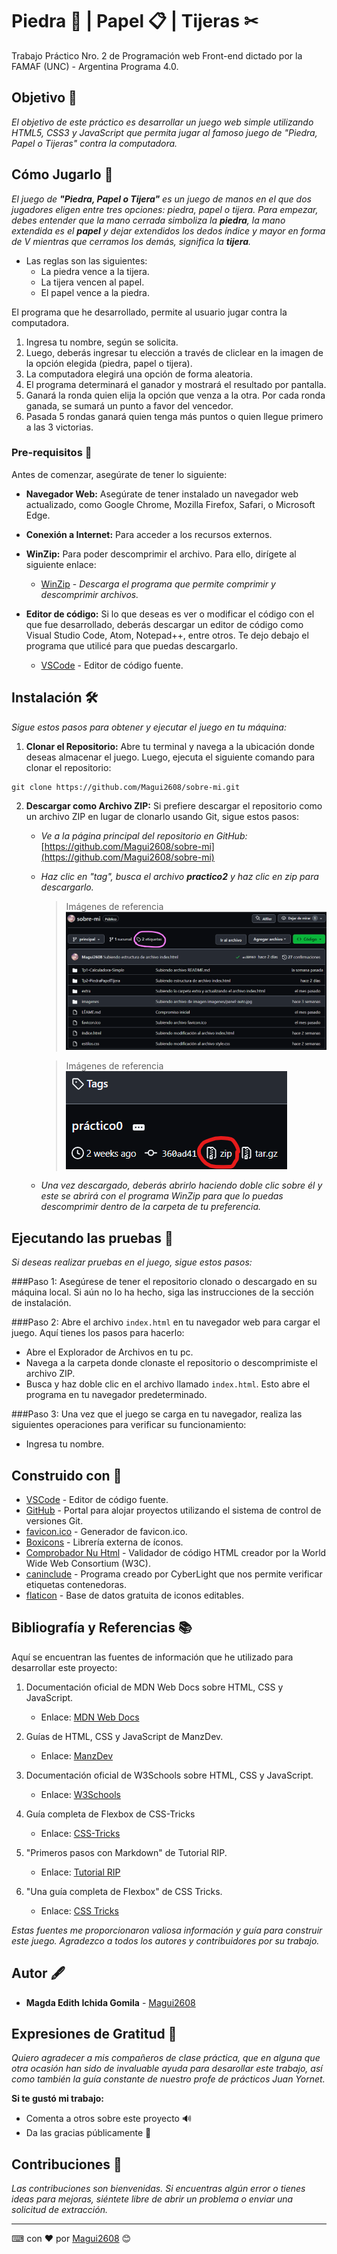 
# Piedra 🗿 | Papel 📋 | Tijeras ✂

Trabajo Práctico Nro. 2 de Programación web Front-end dictado por la FAMAF (UNC) - Argentina Programa 4.0.

## Objetivo 🎯

_El objetivo de este práctico es desarrollar un juego web simple utilizando HTML5, CSS3 y JavaScript que permita jugar al famoso juego de "Piedra, Papel o Tijeras" contra la computadora._


## Cómo Jugarlo 💫

_El juego de **"Piedra, Papel o Tijera"** es un juego de manos en el que dos jugadores eligen entre tres opciones: piedra, papel o tijera. Para empezar, debes entender que la mano cerrada simboliza la **piedra**, la mano extendida es el **papel** y dejar extendidos los dedos índice y mayor en forma de V mientras que cerramos los demás, significa la **tijera**._

+ Las reglas son las siguientes:
   - La piedra vence a la tijera.
   - La tijera vencen al papel.
   - El papel vence a la piedra.

El programa que he desarrollado, permite al usuario jugar contra la computadora.   

1. Ingresa tu nombre, según se solicita.
2. Luego, deberás ingresar tu elección a través de cliclear en la imagen de la opción elegida (piedra, papel o tijera).
3. La computadora elegirá una opción de forma aleatoria.
4. El programa determinará el ganador y mostrará el resultado por pantalla.
5. Ganará la ronda quien elija la opción que venza a la otra. Por cada ronda ganada, se sumará un punto a favor del vencedor.
6. Pasada 5 rondas ganará quien tenga más puntos o quien llegue primero a las 3 victorias.

### Pre-requisitos 📄

Antes de comenzar, asegúrate de tener lo siguiente: 

- **Navegador Web:** Asegúrate de tener instalado un navegador web actualizado, como Google Chrome, Mozilla Firefox, Safari, o Microsoft Edge. 

- **Conexión a Internet:** Para acceder a los recursos externos.

- **WinZip:** Para poder descomprimir el archivo. Para ello, dirígete al siguiente enlace:

    + [WinZip](https://www.winzip.com/es/download/winzip//) - _Descarga el programa que permite comprimir y descomprimir archivos._

- **Editor de código:** Si lo que deseas es ver o modificar el código con el que fue desarrollado, deberás descargar un editor de código como Visual Studio Code, Atom, Notepad++, entre otros. Te dejo debajo el programa que utilicé para que puedas descargarlo.

    + [VSCode](https://code.visualstudio.com/) - Editor de código fuente.



## Instalación 🛠

_Sigue estos pasos para obtener y ejecutar el juego en tu máquina:_

1. **Clonar el Repositorio:** Abre tu terminal y navega a la ubicación donde deseas almacenar el juego. Luego, ejecuta el siguiente comando para clonar el repositorio:

```
git clone https://github.com/Magui2608/sobre-mi.git
```
2. **Descargar como Archivo ZIP:** Si prefiere descargar el repositorio como un archivo ZIP en lugar de clonarlo usando Git, sigue estos pasos: 

    + _Ve a la página principal del repositorio en GitHub:_ [https://github.com/Magui2608/sobre-mi](https://github.com/Magui2608/sobre-mi)

    + _Haz clic en "tag", busca el archivo **practico2** y haz clic en zip para descargarlo._
        >Imágenes de referencia
        ![Tag](assets/tag.png)
        
        >Imágenes de referencia
        ![zip](assets/tag-zip.png)
        

    + _Una vez descargado, deberás abrirlo haciendo doble clic sobre él y este se abrirá con el programa WinZip para que lo puedas descomprimir dentro de la carpeta de tu preferencia._


## Ejecutando las pruebas 🔩

_Si deseas realizar pruebas en el juego, sigue estos pasos:_

###Paso 1: 
Asegúrese de tener el repositorio clonado o descargado en su máquina local. Si aún no lo ha hecho, siga las instrucciones de la sección de instalación.

###Paso 2: 
Abre el archivo `index.html` en tu navegador web para cargar el juego. Aquí tienes los pasos para hacerlo:

- Abre el Explorador de Archivos en tu pc.
- Navega a la carpeta donde clonaste el repositorio o descomprimiste el archivo ZIP.
- Busca y haz doble clic en el archivo llamado `index.html`. Esto abre el programa en tu navegador predeterminado.

###Paso 3: 
Una vez que el juego se carga en tu navegador, realiza las siguientes operaciones para verificar su funcionamiento:

- Ingresa tu nombre.



## Construido con 🧱

* [VSCode](https://code.visualstudio.com/) - Editor de código fuente.
* [GitHub](https://github.com/) - Portal para alojar proyectos utilizando el sistema de control de versiones Git.
* [favicon.ico](https://www.favicon.cc/) - Generador de favicon.ico.
* [Boxicons](https://boxicons.com/?query=) - Librería externa de íconos.
* [Comprobador Nu Html](https://validator.w3.org/nu/#cl82c39) - Validador de código HTML creador por la World Wide Web Consortium (W3C).
* [caninclude](https://caninclude.glitch.me/) - Programa creado por CyberLight que nos permite verificar etiquetas contenedoras.
* [flaticon](https://www.flaticon.es/) - Base de datos gratuita de iconos editables.
  

## Bibliografía y Referencias 📚

Aquí se encuentran las fuentes de información que he utilizado para desarrollar este proyecto:

1. Documentación oficial de MDN Web Docs sobre HTML, CSS y JavaScript.
   - Enlace: [MDN Web Docs](https://developer.mozilla.org/)

2. Guías de HTML, CSS y JavaScript de ManzDev.
   - Enlace: [ManzDev](https://manz.dev/)

3. Documentación oficial de W3Schools sobre HTML, CSS y JavaScript.
   - Enlace: [W3Schools](https://www.w3schools.com/)

4. Guía completa de Flexbox de CSS-Tricks
   - Enlace: [CSS-Tricks](https://css-tricks.com/snippets/css/a-guide-to-flexbox/)

5. "Primeros pasos con Markdown" de Tutorial RIP.
    - Enlace: [Tutorial RIP](https://riptutorial.com/markdown)
6. "Una guía completa de Flexbox" de CSS Tricks.
    - Enlace: [CSS Tricks](https://css-tricks.com/snippets/css/a-guide-to-flexbox/)

_Estas fuentes me proporcionaron valiosa información y guía para construir este juego. Agradezco a todos los autores y contribuidores por su trabajo._ 

## Autor 🖋

* **Magda Edith Ichida Gomila** - [Magui2608](https://github.com/Magui2608)


## Expresiones de Gratitud 🙏

_Quiero agradecer a mis compañeros de clase práctica, que en alguna que otra ocasión han sido de invaluable ayuda para desarollar este trabajo, así como también la guía constante de nuestro profe de prácticos Juan Yornet._

**Si te gustó mi trabajo:** 
* Comenta a otros sobre este proyecto 🔊
* Da las gracias públicamente 💞


## Contribuciones 🎊

_Las contribuciones son bienvenidas. Si encuentras algún error o tienes ideas para mejoras, siéntete libre de abrir un problema o enviar una solicitud de extracción._

---
⌨ con ❤️ por [Magui2608](https://github.com/Magui2608) 😊
